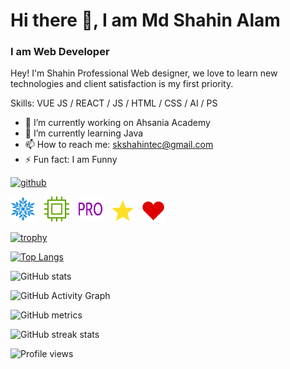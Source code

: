 # Hi there 👋, I am Md Shahin Alam
### I am Web Developer
Hey! I'm Shahin Professional Web designer, we love to learn new technologies and client satisfaction is my first priority.

Skills: VUE JS / REACT / JS / HTML / CSS / AI / PS

- 🔭 I’m currently working on Ahsania Academy 
- 🌱 I’m currently learning Java 
- 📫 How to reach me: skshahintec@gmail.com 
- ⚡ Fun fact: I am Funny 


[<img src='https://cdn.jsdelivr.net/npm/simple-icons@3.0.1/icons/github.svg' alt='github' height='40'>](https://github.com/SkshahinT)  

<a href='https://archiveprogram.github.com/'><img src='https://raw.githubusercontent.com/acervenky/animated-github-badges/master/assets/acbadge.gif' width='40' height='40'></a> <a href='https://docs.github.com/en/developers'><img src='https://raw.githubusercontent.com/acervenky/animated-github-badges/master/assets/devbadge.gif' width='40' height='40'></a> <a href='https://github.com/pricing'><img src='https://raw.githubusercontent.com/acervenky/animated-github-badges/master/assets/pro.gif' width='40' height='40'></a> <a href='https://stars.github.com/'><img src='https://raw.githubusercontent.com/acervenky/animated-github-badges/master/assets/starbadge.gif' width='35' height='35'></a> <a href='https://docs.github.com/en/github/supporting-the-open-source-community-with-github-sponsors'><img src='https://raw.githubusercontent.com/acervenky/animated-github-badges/master/assets/sponsorbadge.gif' width='35' height='35'></a> 

[![trophy](https://github-profile-trophy.vercel.app/?username=SkshahinT)](https://github.com/ryo-ma/github-profile-trophy)

[![Top Langs](https://github-readme-stats.vercel.app/api/top-langs/?username=SkshahinT)](https://github.com/anuraghazra/github-readme-stats)

![GitHub stats](https://github-readme-stats.vercel.app/api?username=SkshahinT&show_icons=true&count_private=true)  

![GitHub Activity Graph](https://activity-graph.herokuapp.com/graph?username=SkshahinT)  

![GitHub metrics](https://metrics.lecoq.io/SkshahinT)  

![GitHub streak stats](https://streak-stats.demolab.com/?user=SkshahinT)  

![Profile views](https://gpvc.arturio.dev/SkshahinT)  
